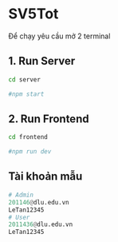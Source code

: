 # SV5Tot
Để chạy yêu cầu mở 2 terminal

## 1. Run Server
```bash
cd server
```
```bash
#npm start
```

## 2. Run Frontend
```bash
cd frontend
```
```bash
#npm run dev
```

## Tài khoản mẫu
```python
# Admin
201146@dlu.edu.vn
LeTan12345
# User
2011436@dlu.edu.vn
LeTan12345

```

